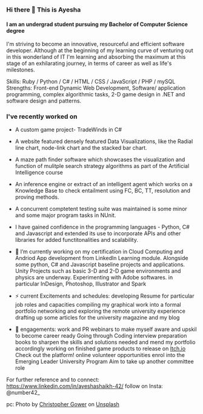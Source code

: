 

### Hi there 👋 This is Ayesha
#### I am an undergrad student pursuing my Bachelor of Computer Science degree


I'm striving to become an innovative, resourceful and efficient software developer. Although at the beginning of my learning curve of venturing out in this wonderland of IT I'm learning and absorbing the maximum at this stage of an exhilarating journey, in terms of career as well as life's milestones.

Skills: Ruby / Python / C# / HTML / CSS / JavaScript / PHP / mySQL
Strengths: Front-end Dynamic Web Development, Software/ application programming, complex algorithmic tasks, 2-D game design in .NET and software design and patterns. 

### I've recently worked on 
- A custom game project- TradeWinds in C#
- A website featured densely featured Data Visualizations, like the Radial line chart, node-link chart and the stacked bar chart.
- A maze path finder software which showcases the visualization and function of mulitple search strategy algorithms as part of the Artificial Intelligence course
- An inference engine or extract of an intelligent agent which works on a Knowledge Base to check entailment using FC, BC, TT, resolution and proving methods.
- A concurrent comptetent testing suite was maintained is some minor and some major program tasks in NUnit.
- I have gained confidence in the programming languages - Python, C# and Javascript and extended its use to incorporate APIs and other libraries for added functitonalities and scalability. 

- 🔭 I’m currently working on my certification in Cloud Computing and Andriod App development from LinkedIn Learning module.
                              Alongside some python, C# and Javascript baseline projects and applications.
                              Unity Projects such as basic 3-D and 2-D game environments and physics are underway.
                              Experimenting with Adobe softwares. in particular InDesign, Photoshop, Illustrator and Spark
- ⚡ current Excitements and schedules: developing Resume for particular job roles and capacities
                                        compiling my graphical work into a formal portfolio
                                        networking and exploring the remote university experience
                                        drafting up some articles for the university magazine and my blog
 - 💪 engagements: work and PR webinars to make myself aware and upskil to become career ready 
                    Going through Coding interview preparation books to sharpen the skills and solutions needed and mend my portfolio accordingly
                    working on finished game products to release on <a href="https://itch.io/">Itch.io</a> Check out the platform!
                    online volunteer opportunities
                    enrol into the Emerging Leader University Program
                    Aim to take up another committee role
                    
                    

For further reference and to connect: https://www.linkedin.com/in/ayeshashaikh-42/ 
follow on Insta: @number42_


pc: <span>Photo by <a href="https://unsplash.com/@cgower?utm_source=unsplash&amp;utm_medium=referral&amp;utm_content=creditCopyText">Christopher Gower</a> on <a href="https://unsplash.com/s/photos/tech?utm_source=unsplash&amp;utm_medium=referral&amp;utm_content=creditCopyText">Unsplash</a></span>
